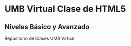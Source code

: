 UMB Virtual Clase de HTML5
====================

Niveles Básico y Avanzado
---------------------

Repositorio de Clases UMB Virtual